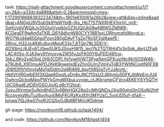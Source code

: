 task:
https://mail-attachment.googleusercontent.com/attachment/u/1/?ui=2&ik=a33dc4a886&attid=0.2&permmsgid=msg-f:1729916688383223474&th=1801e610061a26b2&view=att&disp=inline&saddbat=ANGjdJ9V5obSk9YeWYplB-jXo_Hb77STNXRHEX1nnVj_mjX-3xHUybVWQAJv35GIuiVvplklsOZXUQiUk08wNBWGZMlW8-KCGegEF9wAm5sTKB_Q6Y4dlvnW80CYY18B1sxLORhymgfoWoygLe-WO7WJd4a60QIgcPzsn280gDAvFTgZe7RxSF2gI6awfE-3Rhxj_H32Jx4R4hJbxyMpoK33x7_6TQn78L5DErV-4l2X8mLj8JEyATJ0eeSUKSJSjoxHW15_lecl7k2TQTRHi41s3nSqk_dprUZFaALAC405o-XJA3wy9Ymyxyw2W5fvJziFK00Y6uPDD46fcq-3tAJ_6Ky2vqD5qL0Hb1CDPLYg1vwhVW73Pya1tenGPXuiziNcjNri5OSW46-a79IJb6_X9OmuAPDJXkK9oweIxdExZhnGUm2VqVuTqB3YWItNCoqtN0FXBJD6fDlflVhfmyIgMo1glDdIm2q9R469_4pyfX8SiisTvYJJAnrtL-HktlVtVRGqIbE5f3XQae6DoqlLsDn8xJNCf1GsU2J8jhmIu5DFKJbWpEmJU4DwhroQlcbqMjpyPWYkGmgMXbuLyvvgp_ctJKbrxmpCFVcx4EKEYj5Y5QTHUICG6adEJtD8VGSOJjoXLg9cYl2tod-2oxvJ9Vmtw5ufkln8h623v6BtkHQX28q2ciMhQNDsJ3jsi90xhd3nOSqNi2htfRccpvmqWuTuz6uyhuo0MsFKURzKxzEth3MYUsC_5yqUD5of-d1aX--bmaw7lQJ4w07nx9UCQ5oGJBdtBFMnUKDdmw

gh-page:
https://novikovm18.github.io/task1404/

and code:
https://github.com/NovikovM18/task1404
